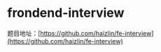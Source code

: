 # frondend-interview
题目地址：[https://github.com/haizlin/fe-interview](https://github.com/haizlin/fe-interview)